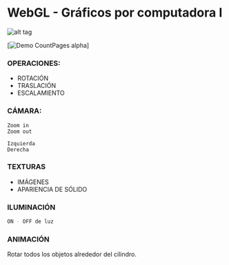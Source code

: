 # WebGL - Gráficos por computadora I


![alt tag](https://github.com/Rynno/WebGL-Graficos-I-Final/blob/master/finalgraficosi.gif?raw=true)

[![Demo CountPages alpha](https://github.com/Rynno/WebGL-Graficos-I-Final/blob/master/finalgraficosi.gif?raw=true)]

### OPERACIONES:

  - ROTACIÓN
  - TRASLACIÓN 
  - ESCALAMIENTO

### CÁMARA:

    Zoom in
    Zoom out

    Izquierda
    Derecha





### TEXTURAS
*   IMÁGENES 
*   APARIENCIA DE SÓLIDO


### ILUMINACIÓN

 ```sh
ON - OFF de luz
```


### ANIMACIÓN

Rotar todos los objetos alrededor del cilindro.






